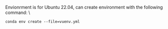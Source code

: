 Envionrment is for Ubuntu 22.04, can create environment with the following command: \
```
conda env create --file=vuenv.yml
```

